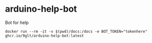 # arduino-help-bot
Bot for help


```
docker run --rm -it -v $(pwd)/docs:/docs -e BOT_TOKEN="tokenhere" ghcr.io/9glt/arduino-help-bot:latest
```
